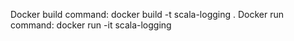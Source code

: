 Docker build command: docker build -t scala-logging .
Docker run command: docker run -it scala-logging
